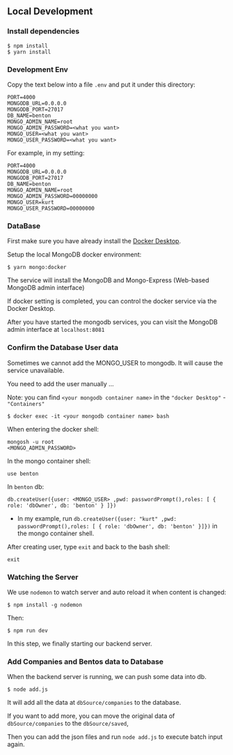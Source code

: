 ## Local Development

### Install dependencies

```
$ npm install
$ yarn install
```

### Development Env
Copy the text below into a file `.env` and put it under this directory:

```
PORT=4000
MONGODB_URL=0.0.0.0
MONGODB_PORT=27017
DB_NAME=benton
MONGO_ADMIN_NAME=root
MONGO_ADMIN_PASSWORD=<what you want>
MONGO_USER=<what you want>
MONGO_USER_PASSWORD=<what you want>
```
For example, in my setting:
```
PORT=4000
MONGODB_URL=0.0.0.0
MONGODB_PORT=27017
DB_NAME=benton
MONGO_ADMIN_NAME=root
MONGO_ADMIN_PASSWORD=00000000
MONGO_USER=kurt
MONGO_USER_PASSWORD=00000000
```

### DataBase

First make sure you have already install the [Docker Desktop](https://www.docker.com/products/docker-desktop).

Setup the local MongoDB docker environment:

```
$ yarn mongo:docker
```

The service will install the MongoDB and Mongo-Express (Web-based MongoDB admin interface)

If docker setting is completed, you can control the docker service via the Docker Desktop.

After you have started the mongodb services, you can visit the MongoDB admin interface at `localhost:8081`

### Confirm the Database User data


Sometimes we cannot add the MONGO_USER to mongodb. It will cause the service unavailable.

You need to add the user manually ... 

Note: you can find `<your mongodb container name>` in the `"docker Desktop"` - `"Containers"`

``` shell
$ docker exec -it <your mongodb container name> bash
```

When entering the docker shell: 

```` shell
mongosh -u root
<MONGO_ADMIN_PASSWORD>
````

In the mongo container shell: 

```
use benton
```
In `benton` db:
```
db.createUser({user: <MONGO_USER> ,pwd: passwordPrompt(),roles: [ { role: 'dbOwner', db: 'benton' } ]})
```
* In my example, run `db.createUser({user: "kurt" ,pwd: passwordPrompt(),roles: [ { role: 'dbOwner', db: 'benton' }]})`
in the mongo container shell.


After creating user, type `exit` and back to the bash shell:
```
exit
```


### Watching the Server

We use `nodemon` to watch server and auto reload it when content is changed: 

``` command
$ npm install -g nodemon
```
Then:

``` 
$ npm run dev
```
In this step, we finally starting our backend server.



### Add Companies and Bentos data to Database

When the backend server is running, we can push some data into db.

```
$ node add.js
```

It will add all the data at `dbSource/companies` to the database.

If you want to add more, you can move the original data of `dbSource/companies` to the `dbSource/saved`,

Then you can add the json files and run `node add.js` to execute batch input again.
